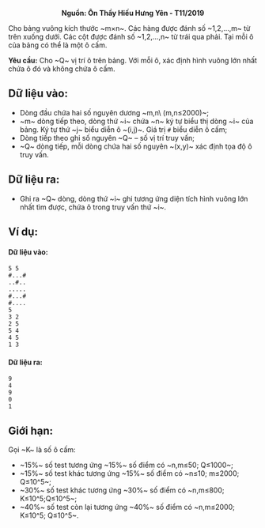 **<center>Nguồn: Ôn Thầy Hiếu Hưng Yên - T11/2019</center>**

Cho bảng vuông kích thước ~m×n~. Các hàng được đánh số ~1,2,…,m~ từ trên xuống dưới. Các cột được đánh số ~1,2,…,n~ từ trái qua phải. Tại mỗi ô của bảng có thể là một ô cấm.

**Yêu cầu:** Cho ~Q~ vị trí ô trên bảng. Với mỗi ô, xác định hình vuông lớn nhất chứa ô đó và không chứa ô cấm.

## Dữ liệu vào:
- Dòng đầu chứa hai số nguyên dương ~m,n\ (m,n≤2000)~;
- ~m~ dòng tiếp theo, dòng thứ ~i~ chứa ~n~ ký tự biểu thị dòng ~i~ của bảng. Ký tự thứ ~j~ biểu diễn ô ~(i,j)~. Giá trị `#` biểu diễn ô cấm;
- Dòng tiếp theo ghi số nguyên ~Q~ – số vị trí truy vấn;
- ~Q~ dòng tiếp, mỗi dòng chứa hai số nguyên ~(x,y)~ xác định tọa độ ô truy vấn.

## Dữ liệu ra:
- Ghi ra ~Q~ dòng, dòng thứ ~i~ ghi tương ứng diện tích hình vuông lớn nhất tìm được, chứa ô trong truy vấn thứ ~i~.

## Ví dụ:
#### Dữ liệu vào:
```
5 5
#...#
..#..
.....
#...#
#....
5
3 2
2 5
5 4
4 5
1 3
```

#### Dữ liệu ra:
```
9
4
9
0
1
```

## Giới hạn:
Gọi ~K~ là số ô cấm:
- ~15\%~ số test tương ứng ~15\%~ số điểm có ~n,m≤50; Q≤1000~;
- ~15\%~ số test khác tương ứng ~15\%~ số điểm có ~n≤10; m≤2000; Q≤10^5~;
- ~30\%~ số test khác tương ứng ~30\%~ số điểm có ~n,m≤800; K≤10^5;Q≤10^5~;
- ~40\%~ số test còn lại tương ứng ~40\%~ số điểm có ~n,m≤2000; K≤10^5; Q≤10^5~.